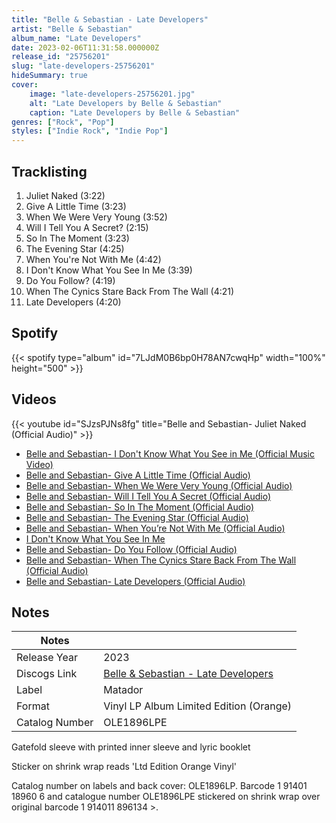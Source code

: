 ```yaml
---
title: "Belle & Sebastian - Late Developers"
artist: "Belle & Sebastian"
album_name: "Late Developers"
date: 2023-02-06T11:31:58.000000Z
release_id: "25756201"
slug: "late-developers-25756201"
hideSummary: true
cover:
    image: "late-developers-25756201.jpg"
    alt: "Late Developers by Belle & Sebastian"
    caption: "Late Developers by Belle & Sebastian"
genres: ["Rock", "Pop"]
styles: ["Indie Rock", "Indie Pop"]
---
```


## Tracklisting
1. Juliet Naked (3:22)
2. Give A Little Time (3:23)
3. When We Were Very Young (3:52)
4. Will I Tell You A Secret? (2:15)
5. So In The Moment (3:23)
6. The Evening Star (4:25)
7. When You're Not With Me (4:42)
8. I Don't Know What You See In Me (3:39)
9. Do You Follow? (4:19)
10. When The Cynics Stare Back From The Wall (4:21)
11. Late Developers (4:20)


## Spotify
{{< spotify type="album" id="7LJdM0B6bp0H78AN7cwqHp" width="100%" height="500" >}}



## Videos
{{< youtube id="SJzsPJNs8fg" title="Belle and Sebastian- Juliet Naked (Official Audio)" >}}
- [Belle and Sebastian- I Don't Know What You See in Me (Official Music Video)](https://www.youtube.com/watch?v=dgao0WD5g48)
- [Belle and Sebastian- Give A Little Time (Official Audio)](https://www.youtube.com/watch?v=YaAoBKgasV8)
- [Belle and Sebastian- When We Were Very Young (Official Audio)](https://www.youtube.com/watch?v=thV-lSwQJS8)
- [Belle and Sebastian- Will I Tell You A Secret (Official Audio)](https://www.youtube.com/watch?v=L8YuF2lk2MU)
- [Belle and Sebastian- So In The Moment (Official Audio)](https://www.youtube.com/watch?v=gzB1f4GBI3k)
- [Belle and Sebastian- The Evening Star (Official Audio)](https://www.youtube.com/watch?v=jjUOpbSK8ys)
- [Belle and Sebastian- When You’re Not With Me (Official Audio)](https://www.youtube.com/watch?v=qzhRidZTMy0)
- [I Don't Know What You See In Me](https://www.youtube.com/watch?v=v2vxHl57syY)
- [Belle and Sebastian- Do You Follow (Official Audio)](https://www.youtube.com/watch?v=eI3GFFR7bPE)
- [Belle and Sebastian- When The Cynics Stare Back From The Wall (Official Audio)](https://www.youtube.com/watch?v=kMzfU26LXuM)
- [Belle and Sebastian- Late Developers (Official Audio)](https://www.youtube.com/watch?v=Nsl09w8jTro)

## Notes
| Notes          |             |
| ---------------| ----------- |
| Release Year   | 2023 |
| Discogs Link   | [Belle & Sebastian - Late Developers](https://www.discogs.com/release/25756201-Belle-And-Sebastian-Late-Developers) |
| Label          | Matador |
| Format         | Vinyl LP Album Limited Edition (Orange) |
| Catalog Number | OLE1896LPE |

Gatefold sleeve with printed inner sleeve and lyric booklet

Sticker on shrink wrap reads 'Ltd Edition Orange Vinyl'

Catalog number on labels and back cover: OLE1896LP.
Barcode 1 91401 18960 6 and catalogue number OLE1896LPE stickered on shrink wrap over original barcode 1 914011 896134 >.
